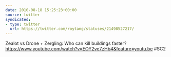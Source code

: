 ```yaml
---
date: 2010-08-18 15:25:23+00:00
source: twitter
syndicated:
- type: twitter
  url: https://twitter.com/roytang/statuses/21498527217/
---
```


Zealot vs Drone + Zergling: Who can kill buildings faster? https://www.youtube.com/watch?v=EOY2ve7zHb4&feature=youtu.be #SC2
